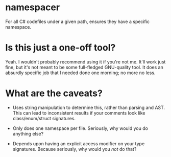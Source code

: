 namespacer
====

For all C# codefiles under a given path, ensures they have a specific namespace.

Is this just a one-off tool?
====

Yeah. I wouldn't probably recommend using it if you're not me. It'll work just fine, but it's not meant to be some full-fledged GNU-quality tool. It does an absurdly specific job that I needed done one morning; no more no less.

What are the caveats?
====

* Uses string manipulation to determine this, rather than parsing and AST. This can lead to inconsistent results if your comments look like class/enum/struct signatures.

* Only does one namespace per file. Seriously, why would you do anything else?

* Depends upon having an explicit access modifier on your type signatures. Because seriously, why would you _not_ do that?
